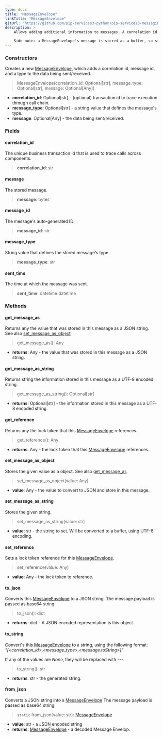```yaml
---
type: docs
title: "MessageEnvelope"
linkTitle: "MessageEnvelope"
gitUrl: "https://github.com/pip-services3-python/pip-services3-messaging-python"
description: >
    Allows adding additional information to messages. A correlation id, message id, and a message type are added to the data being sent/received. Additionally, a MessageEnvelope can reference a lock token.

    Side note: a MessageEnvelope's message is stored as a buffer, so strings are converted using utf8 conversions.
---
```


### Constructors
Creates a new [MessageEnvelope](), which adds a correlation id, message id, and a type to the data being sent/received.

> MessageEnvelope(correlation_id: Optional[str], message_type: Optional[str], message: Optional[Any])

- **correlation_id**: Optional[str] - (optional) transaction id to trace execution through call chain.
- **message_type**: Optional[str] - a string value that defines the message's type.
- **message**: Optional[Any] - the data being sent/received.

### Fields

<span class="hide-title-link">

#### correlation_id
The unique business transaction id that is used to trace calls across components.

> **correlation_id**: str

#### message
The stored message.

> **message**: bytes

#### message_id
The message's auto-generated ID.

> **message_id**: str

#### message_type
String value that defines the stored message's type.

> **message_type**: str

#### sent_time
The time at which the message was sent.

> **sent_time**: datetime.datetime

</span>

### Methods

#### get_message_as
Returns any the value that was stored in this message as a JSON string.  
See also [set_message_as_object](#set_message_as_object)

> get_message_as(): Any 

- **returns**: Any - the value that was stored in this message as a JSON string.

#### get_message_as_string
Returns string the information stored in this message as a UTF-8 encoded string.

> get_message_as_string(): Optional[str]

- **returns**: Optional[str] - the information stored in this message as a UTF-8 encoded string.

#### get_reference
Returns any the lock token that this [MessageEnvelope]() references.

> get_reference(): Any

- **returns**: Any - the lock token that this [MessageEnvelope]() references.

#### set_message_as_object
Stores the given value as a object.
See also [get_message_as](#get_message_as)

> set_message_as_object(value: Any)

- **value**: Any -  the value to convert to JSON and store in this message.

#### set_message_as_string
Stores the given string.

> set_message_as_string(value: str)

- **value**: str - the string to set. Will be converted to a buffer, using UTF-8 encoding.

#### set_reference
Sets a lock token reference for this [MessageEnvelope]().

> set_reference(value: Any)

- **value**: Any - the lock token to reference.

#### to_json
Converts this [MessageEnvelope]() to a JSON string. The message payload is passed as base64 string

> to_json(): dict

- **returns**: dict - A JSON encoded representation is this object.

#### to_string
Convert's this [MessageEnvelope]() to a string, using the following format:  
*"[<correlation_id>,<message_type>,<message.toString>]"*.

If any of the values are *None*, they will be replaced with \-\-\-.

> to_string(): str

- **returns**: str - the generated string.

#### from_json
Converts a JSON string into a [MessageEnvelope]() The message payload is passed as base64 string

> `static` from_json(value: str): [MessageEnvelope]()

- **value**: str - a JSON encoded string
- **returns**: [MessageEnvelope]() - a decoded Message Envelop.

